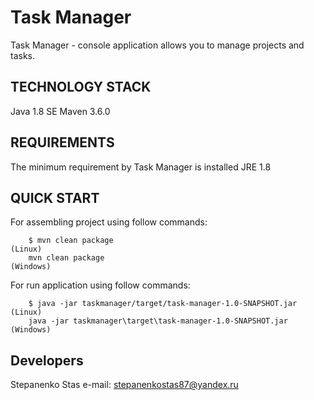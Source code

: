 Task Manager
============

Task Manager - console application allows you to manage projects and tasks.


TECHNOLOGY STACK
----------------

Java 1.8 SE
Maven 3.6.0


REQUIREMENTS
------------

The minimum requirement by Task Manager is installed JRE 1.8


QUICK START
-----------
For assembling project using follow commands:

        $ mvn clean package                                                         (Linux)
        mvn clean package                                                          (Windows)

For run application using follow commands:

        $ java -jar taskmanager/target/task-manager-1.0-SNAPSHOT.jar                (Linux)
        java -jar taskmanager\target\task-manager-1.0-SNAPSHOT.jar                 (Windows)


Developers
-----------

Stepanenko Stas
e-mail: stepanenkostas87@yandex.ru